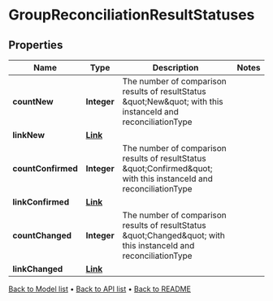 

# GroupReconciliationResultStatuses


## Properties

| Name | Type | Description | Notes |
|------------ | ------------- | ------------- | -------------|
|**countNew** | **Integer** | The number of comparison results of resultStatus \&quot;New\&quot; with this instanceId and reconciliationType |  |
|**linkNew** | [**Link**](Link.md) |  |  |
|**countConfirmed** | **Integer** | The number of comparison results of resultStatus \&quot;Confirmed\&quot; with this instanceId and reconciliationType |  |
|**linkConfirmed** | [**Link**](Link.md) |  |  |
|**countChanged** | **Integer** | The number of comparison results of resultStatus \&quot;Changed\&quot; with this instanceId and reconciliationType |  |
|**linkChanged** | [**Link**](Link.md) |  |  |



[Back to Model list](../README.md#documentation-for-models) &#8226; [Back to API list](../README.md#documentation-for-api-endpoints) &#8226; [Back to README](../README.md)


